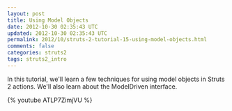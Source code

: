 ```yaml
---           
layout: post
title: Using Model Objects
date: 2012-10-30 02:35:43 UTC
updated: 2012-10-30 02:35:43 UTC
permalink: 2012/10/struts-2-tutorial-15-using-model-objects.html
comments: false
categories: struts2
tags: struts2_intro
---
```


In this tutorial, we'll learn a few techniques for using model objects in Struts 2 actions. We'll also learn about the ModelDriven interface.

{% youtube ATLP7ZimjVU %}